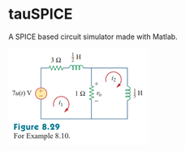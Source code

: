# tauSPICE
A SPICE based circuit simulator made with Matlab.

<img src="/img/sadiku 4th ed example 8.10 page 341.png">